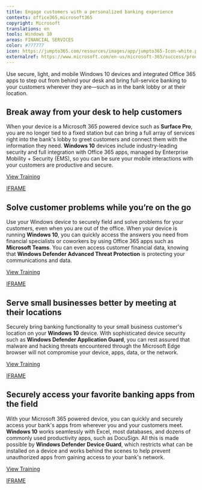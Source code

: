 ```yaml
---
title: Engage customers with a personalized banking experience
contexts: office365,microsoft365
copyright: Microsoft
translations: en
tools: Windows 10
areas: FINANCIAL SERVICES
color: #777777
icon: https://jumpto365.com/resources/images/app/jumpto365-Icon-white.png
externalref: https://www.microsoft.com/en-us/microsoft-365/success/productivitylibrary/engage-customers-with-a-personalized-banking-experience
---
```

Use secure, light, and mobile Windows 10 devices and integrated Office 365 apps to step out from behind your desk and bring full-service banking to your customers wherever they are&#x2014;such as in the bank lobby or at their location.


## Break away from your desk to help customers

When your device is a Microsoft 365 powered device such as **Surface Pro**, you are no longer tied to a fixed station but can bring a full array of services right into the bank's lobby to greet customers and connect them with the information they need. **Windows 10** devices include industry-leading security and full integration with Office 365 apps, managed by Enterprise Mobility + Security (EMS), so you can be sure your mobile interactions with your customers are productive and secure.

[View Training](https://info.microsoft.com/rs/157-GQE-382/images/Brochure_Banker-Productivity-and-Collaboration_Banking.pdf)

[IFRAME](https://www.microsoft.com/en-us/videoplayer/embed/RE1UKgR)

## Solve customer problems while you’re on the go

Use your Windows device to securely field and solve problems for your customers, even when you are out of the office. When your device is running **Windows 10**, you can quickly access the answers you need from financial specialists or coworkers by using Office 365 apps such as **Microsoft Teams**. You can even access customer financial data, knowing that **Windows Defender Advanced Threat Protection** is protecting your communications and data.

[View Training](http://compass.microsoft.com/assets/56/11/56110204-807c-41dc-b4e2-49ca0fddcf7f.pdf?n=QS-Defender-overview.pdf)

[IFRAME](https://www.microsoft.com/en-us/videoplayer/embed/RE1UPqL)

## Serve small businesses better by meeting at their locations

Securely bring banking functionality to your small business customer's location on your **Windows 10** device. With sophisticated device security such as **Windows Defender Application Guard**, you can rest assured that malware and hacking threats encountered through the Microsoft Edge browser will not compromise your device, apps, data, or the network.

[View Training](https://www.microsoft.com/itshowcase/Article/Content/938/Updates-in-Windows-10-improve-security-and-provide-better-data-protection)

[IFRAME](https://www.microsoft.com/en-us/videoplayer/embed/RE1UzSj)

## Securely access your favorite banking apps from the field

With your Microsoft 365 powered device, you can quickly and securely access your bank's apps from wherever you and your customers meet. **Windows 10** works seamlessly with Excel, most databases, and dozens of commonly used productivity apps, such as DocuSign. All this is made possible by **Windows Defender** **Device Guard**, which restricts what can be installed on a device and works behind the scenes to help prevent unauthorized apps from gaining access to your bank's network.

[View Training](https://betterwith.office.com/)

[IFRAME](https://www.microsoft.com/en-us/videoplayer/embed/RE1UPmT)

